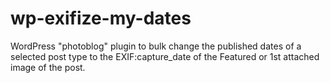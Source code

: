 wp-exifize-my-dates
===================

WordPress "photoblog" plugin to bulk change the published dates of a selected post type to the EXIF:capture_date of the Featured or 1st attached image of the post.
